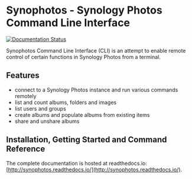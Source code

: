 
# Synophotos - Synology Photos Command Line Interface

[![Documentation Status](https://readthedocs.org/projects/synophotos/badge/?version=latest)](https://synophotos.readthedocs.io/en/latest/?badge=latest)

Synophotos Command Line Interface (CLI) is an attempt to enable remote control of certain functions in Synology Photos from a terminal.

## Features

- connect to a Synology Photos instance and run various commands remotely 
- list and count albums, folders and images
- list users and groups
- create albums and populate albums from existing items
- share and unshare albums

## Installation, Getting Started and Command Reference

The complete documentation is hosted at readthedocs.io: [http://synophotos.readthedocs.io/](http://synophotos.readthedocs.io/).
